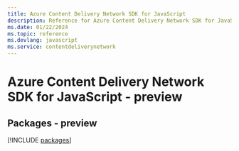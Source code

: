```yaml
---
title: Azure Content Delivery Network SDK for JavaScript
description: Reference for Azure Content Delivery Network SDK for JavaScript
ms.date: 01/22/2024
ms.topic: reference
ms.devlang: javascript
ms.service: contentdeliverynetwork
---
```

# Azure Content Delivery Network SDK for JavaScript - preview
## Packages - preview
[!INCLUDE [packages](content-delivery-network-index.md)]